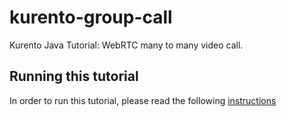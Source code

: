 kurento-group-call
==================

Kurento Java Tutorial: WebRTC many to many video call.

Running this tutorial
---------------------

In order to run this tutorial, please read the following [instructions](https://kurento.openvidu.io/docs/current/tutorials/java/tutorial-groupcall.html)

